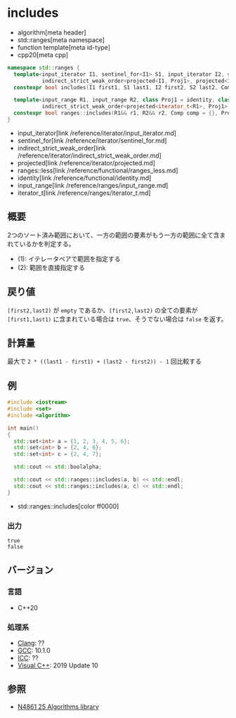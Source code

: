 # includes
* algorithm[meta header]
* std::ranges[meta namespace]
* function template[meta id-type]
* cpp20[meta cpp]

```cpp
namespace std::ranges {
  template<input_iterator I1, sentinel_for<I1> S1, input_iterator I2, sentinel_for<I2> S2, class Proj1 = identity, class Proj2 = identity,
           indirect_strict_weak_order<projected<I1, Proj1>, projected<I2, Proj2>> Comp = ranges::less>
  constexpr bool includes(I1 first1, S1 last1, I2 first2, S2 last2, Comp comp = {}, Proj1 proj1 = {}, Proj2 proj2 = {}); // (1)

  template<input_range R1, input_range R2, class Proj1 = identity, class Proj2 = identity,
           indirect_strict_weak_order<projected<iterator_t<R1>, Proj1>, projected<iterator_t<R2>, Proj2>> Comp = ranges::less>
  constexpr bool ranges::includes(R1&& r1, R2&& r2, Comp comp = {}, Proj1 proj1 = {}, Proj2 proj2 = {});                 // (2)
}
```
* input_iterator[link /reference/iterator/input_iterator.md]
* sentinel_for[link /reference/iterator/sentinel_for.md]
* indirect_strict_weak_order[link /reference/iterator/indirect_strict_weak_order.md]
* projected[link /reference/iterator/projected.md]
* ranges::less[link /reference/functional/ranges_less.md]
* identity[link /reference/functional/identity.md]
* input_range[link /reference/ranges/input_range.md]
* iterator_t[link /reference/ranges/iterator_t.md]

## 概要
2つのソート済み範囲において、一方の範囲の要素がもう一方の範囲に全て含まれているかを判定する。

* (1): イテレータペアで範囲を指定する
* (2): 範囲を直接指定する

## 戻り値
`[first2,last2)` が `empty` であるか、`[first2,last2)` の全ての要素が `[first1,last1)` に含まれている場合は `true`、そうでない場合は `false` を返す。


## 計算量
最大で `2 * ((last1 - first1) + (last2 - first2)) - 1` 回比較する


## 例
```cpp example
#include <iostream>
#include <set>
#include <algorithm>

int main()
{
  std::set<int> a = {1, 2, 3, 4, 5, 6};
  std::set<int> b = {2, 4, 6};
  std::set<int> c = {2, 4, 7};

  std::cout << std::boolalpha;

  std::cout << std::ranges::includes(a, b) << std::endl;
  std::cout << std::ranges::includes(a, c) << std::endl;
}
```
* std::ranges::includes[color ff0000]

### 出力
```
true
false
```

## バージョン
### 言語
- C++20

### 処理系
- [Clang](/implementation.md#clang): ??
- [GCC](/implementation.md#gcc): 10.1.0
- [ICC](/implementation.md#icc): ??
- [Visual C++](/implementation.md#visual_cpp): 2019 Update 10

## 参照
- [N4861 25 Algorithms library](https://timsong-cpp.github.io/cppwp/n4861/algorithms)
